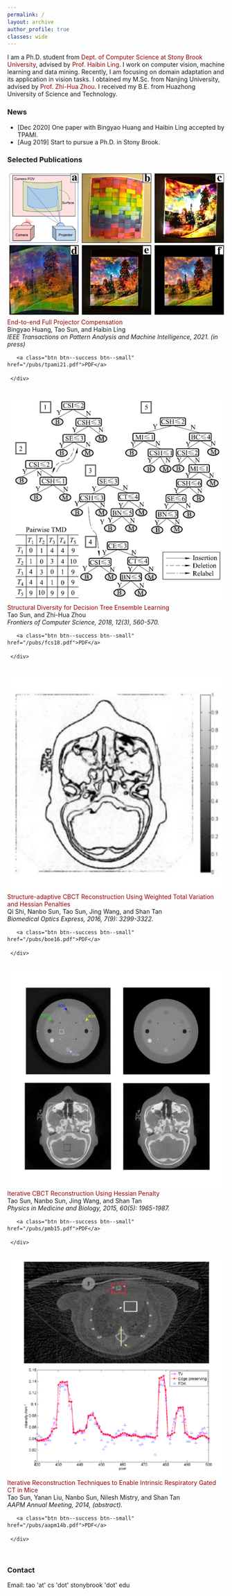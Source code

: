 ```yaml
---
permalink: /
layout: archive
author_profile: true
classes: wide
---
```


<style>a{ TEXT-DECORATION:none; color: #990000;}a:hover{TEXT-DECORATION:underline ; font-weight: bold; color: #990000;}</style>


I am a Ph.D. student from <style type="text/css">a:link,a:visited{text-decoration:none;}a:hover{text-decoration:underline;}</style><a href="https://www.cs.stonybrook.edu/" target="_blank" rel="nofollow" style="color:#990000;">Dept. of Computer Science at Stony Brook University</a>, advised by <style type="text/css">a:link,a:visited{text-decoration:none;}a:hover{text-decoration:underline;}</style><a href="https://www3.cs.stonybrook.edu/~hling/" target="_blank" rel="nofollow" style="color:#990000;">Prof. Haibin Ling</a>. I work on computer vision, machine learning and data mining. Recently, I am focusing on domain adaptation and its application in vision tasks. I obtained my M.Sc. from Nanjing University, advised by <style type="text/css">a:link,a:visited{text-decoration:none;}a:hover{text-decoration:underline;}</style><a href="https://cs.nju.edu.cn/zhouzh/" target="_blank" rel="nofollow" style="color:#990000;">Prof. Zhi-Hua Zhou</a>. I received my B.E. from Huazhong University of Science and Technology.


### News
- [Dec 2020] One paper with Bingyao Huang and Haibin Ling accepted by TPAMI.
- [Aug 2019] Start to pursue a Ph.D. in Stony Brook.

### Selected Publications
 <div class="publication">          
   <link rel="stylesheet" href="/assets/css/my.css">         
   <div class="img"><a href="/pubs/tpami21.pdf"><img class="img_responsive" src="/images/pub/tpami21.png"></a></div>         
   <div class="text">         
     <div class="title"><a name="tpami21" href="/pubs/tpami21.pdf">End-to-end Full Projector Compensation</a></div>         
     <div class="authors">Bingyao Huang, Tao Sun, and Haibin Ling         
     </div>         
     <div>         
       <em>IEEE Transactions on Pattern Analysis and Machine Intelligence, 2021. (in press)</em> 
 <br> 
 
       <a class="btn btn--success btn--small" href="/pubs/tpami21.pdf">PDF</a>         
         
     </div>         
   </div>         
 </div> 
 <br>

<div class="publication">          
   <link rel="stylesheet" href="/assets/css/my.css">         
   <div class="img"><a href="/pubs/fcs18.pdf"><img class="img_responsive" src="/images/pub/fcs18.png"></a></div>         
   <div class="text">         
     <div class="title"><a name="fcs18" href="/pubs/fcs18.pdf">Structural Diversity for Decision Tree Ensemble Learning</a></div>         
     <div class="authors">Tao Sun, and Zhi-Hua Zhou         
     </div>         
     <div>         
       <em>Frontiers of Computer Science, 2018, 12(3), 560-570.</em> 
 <br> 
 
       <a class="btn btn--success btn--small" href="/pubs/fcs18.pdf">PDF</a>         
         
     </div>         
   </div>         
 </div> 
 <br>

  <div class="publication">          
   <link rel="stylesheet" href="/assets/css/my.css">         
   <div class="img"><a href="/pubs/boe16.pdf"><img class="img_responsive" src="/images/pub/boe16.png"></a></div>         
   <div class="text">         
     <div class="title"><a name="boe16" href="/pubs/boe16.pdf">Structure-adaptive CBCT Reconstruction Using Weighted Total Variation and Hessian Penalties</a></div>         
     <div class="authors">Qi Shi, Nanbo Sun, Tao Sun, Jing Wang, and Shan Tan         
     </div>         
     <div>         
       <em>Biomedical Optics Express, 2016, 7(9): 3299-3322.</em> 
 <br> 
 
       <a class="btn btn--success btn--small" href="/pubs/boe16.pdf">PDF</a>         
         
     </div>         
   </div>         
 </div> 
 <br>

 <div class="publication">          
   <link rel="stylesheet" href="/assets/css/my.css">         
   <div class="img"><a href="/pubs/pmb15.pdf"><img class="img_responsive" src="/images/pub/pmb15.png"></a></div>         
   <div class="text">         
     <div class="title"><a name="pmb15" href="/pubs/pmb15.pdf">Iterative CBCT Reconstruction Using Hessian Penalty</a></div>         
     <div class="authors">Tao Sun, Nanbo Sun, Jing Wang, and Shan Tan         
     </div>         
     <div>         
       <em>Physics in Medicine and Biology, 2015, 60(5): 1965-1987.</em> 
 <br> 
 
       <a class="btn btn--success btn--small" href="/pubs/pmb15.pdf">PDF</a>         
         
     </div>         
   </div>         
 </div> 
 <br>

 <div class="publication">          
   <link rel="stylesheet" href="/assets/css/my.css">         
   <div class="img"><a href="/pubs/aapm14b.pdf"><img class="img_responsive" src="/images/pub/aapm14b.png"></a></div>         
   <div class="text">         
     <div class="title"><a name="aapm14b" href="/pubs/aapm14b.pdf">Iterative Reconstruction Techniques to Enable Intrinsic Respiratory Gated CT in Mice</a></div>         
     <div class="authors">Tao Sun, Yanan Liu, Nanbo Sun, Nilesh Mistry, and Shan Tan         
     </div>         
     <div>         
       <em>AAPM Annual Meeting, 2014, (abstract).</em> 
 <br> 
 
       <a class="btn btn--success btn--small" href="/pubs/aapm14b.pdf">PDF</a>         
         
     </div>         
   </div>         
 </div> 
 <br>

### Contact
Email: tao 'at' cs 'dot' stonybrook 'dot' edu

